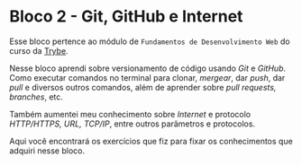 # Bloco 2 - Git, GitHub e Internet

Esse bloco pertence ao módulo de `Fundamentos de Desenvolvimento Web` do curso da [Trybe](https://www.betrybe.com/).

Nesse bloco aprendi sobre versionamento de código usando _Git_ e _GitHub_. Como executar comandos no terminal para clonar, _mergear_, dar _push_, dar _pull_ e diversos outros comandos, além de aprender sobre _pull requests, branches_, etc.

Também aumentei meu conhecimento sobre _Internet_ e protocolo _HTTP/HTTPS, URL, TCP/IP_, entre outros parâmetros e protocolos.

Aqui você encontrará os exercícios que fiz para fixar os conhecimentos que adquiri nesse bloco.
